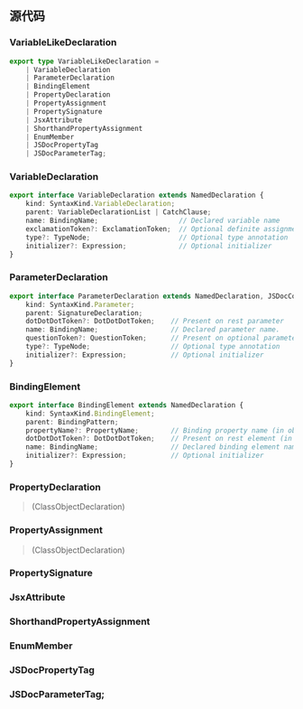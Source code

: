 

## 源代码

### VariableLikeDeclaration
```ts
export type VariableLikeDeclaration =
    | VariableDeclaration
    | ParameterDeclaration
    | BindingElement
    | PropertyDeclaration
    | PropertyAssignment
    | PropertySignature
    | JsxAttribute
    | ShorthandPropertyAssignment
    | EnumMember
    | JSDocPropertyTag
    | JSDocParameterTag;
```
### VariableDeclaration
```ts
export interface VariableDeclaration extends NamedDeclaration {
    kind: SyntaxKind.VariableDeclaration;
    parent: VariableDeclarationList | CatchClause;
    name: BindingName;                    // Declared variable name
    exclamationToken?: ExclamationToken;  // Optional definite assignment assertion
    type?: TypeNode;                      // Optional type annotation
    initializer?: Expression;             // Optional initializer
}
```
### ParameterDeclaration
```ts
export interface ParameterDeclaration extends NamedDeclaration, JSDocContainer {
    kind: SyntaxKind.Parameter;
    parent: SignatureDeclaration;
    dotDotDotToken?: DotDotDotToken;    // Present on rest parameter
    name: BindingName;                  // Declared parameter name.
    questionToken?: QuestionToken;      // Present on optional parameter
    type?: TypeNode;                    // Optional type annotation
    initializer?: Expression;           // Optional initializer
}
```

### BindingElement
```ts
export interface BindingElement extends NamedDeclaration {
    kind: SyntaxKind.BindingElement;
    parent: BindingPattern;
    propertyName?: PropertyName;        // Binding property name (in object binding pattern)
    dotDotDotToken?: DotDotDotToken;    // Present on rest element (in object binding pattern)
    name: BindingName;                  // Declared binding element name
    initializer?: Expression;           // Optional initializer
}
```
### PropertyDeclaration
> (ClassObjectDeclaration)
### PropertyAssignment
> (ClassObjectDeclaration)
### PropertySignature
### JsxAttribute
### ShorthandPropertyAssignment
### EnumMember
### JSDocPropertyTag
### JSDocParameterTag;